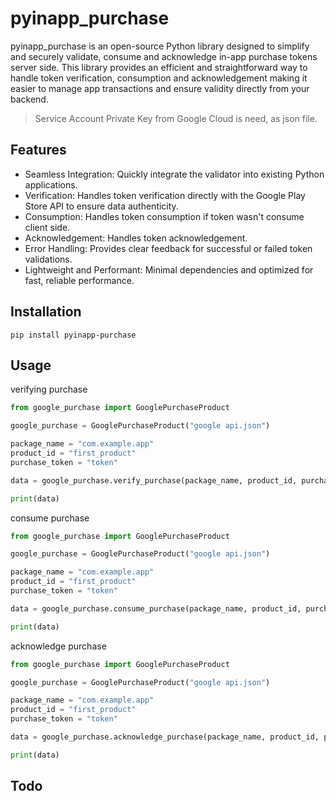 # pyinapp_purchase
pyinapp_purchase is an open-source Python library designed to simplify and securely validate, consume and acknowledge in-app purchase tokens server side. This library provides an efficient and straightforward way to handle token verification, consumption and acknowledgement making it easier to manage app transactions and ensure validity directly from your backend. 
> Service Account Private Key from Google Cloud is need, as json file.

## Features
- Seamless Integration: Quickly integrate the validator into existing Python applications.
- Verification: Handles token verification directly with the Google Play Store API to ensure data authenticity.
- Consumption: Handles token consumption if token wasn't consume client side.
- Acknowledgement: Handles token acknowledgement.
- Error Handling: Provides clear feedback for successful or failed token validations.
- Lightweight and Performant: Minimal dependencies and optimized for fast, reliable performance.

## Installation
~~~
pip install pyinapp-purchase
~~~

## Usage
verifying purchase
```python
from google_purchase import GooglePurchaseProduct

google_purchase = GooglePurchaseProduct("google api.json")

package_name = "com.example.app"
product_id = "first_product"
purchase_token = "token"

data = google_purchase.verify_purchase(package_name, product_id, purchase_token)

print(data)
```
consume purchase
```python
from google_purchase import GooglePurchaseProduct

google_purchase = GooglePurchaseProduct("google api.json")

package_name = "com.example.app"
product_id = "first_product"
purchase_token = "token"

data = google_purchase.consume_purchase(package_name, product_id, purchase_token)

print(data)
```
acknowledge purchase
```python
from google_purchase import GooglePurchaseProduct

google_purchase = GooglePurchaseProduct("google api.json")

package_name = "com.example.app"
product_id = "first_product"
purchase_token = "token"

data = google_purchase.acknowledge_purchase(package_name, product_id, purchase_token)

print(data)
```
## Todo